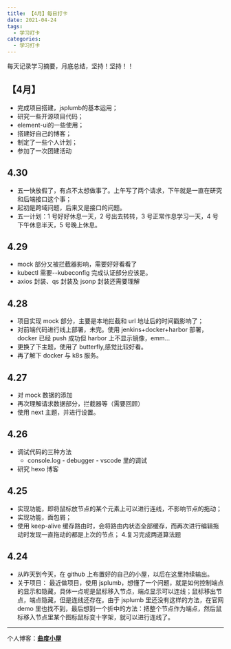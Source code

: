 ```yaml
---
title: 【4月】每日打卡
date: 2021-04-24
tags:
  - 学习打卡
categories:
  - 学习打卡
---
```


每天记录学习摘要，月底总结，坚持！坚持！！

## 【4月】
- 完成项目搭建，jsplumb的基本运用；
- 研究一些开源项目代码；
- element-ui的一些使用；
- 搭建好自己的博客；
- 制定了一些个人计划；
- 参加了一次团建活动

## 4.30

- 五一快放假了，有点不太想做事了。上午写了两个请求，下午就是一直在研究和后端接口这个事；
- 起初是跨域问题，后来又是接口的问题。
- 五一计划：1 号好好休息一天，2 号出去转转，3 号正常作息学习一天，4 号下午休息半天，5 号晚上休息。
  
## 4.29

- mock 部分又被拦截器影响，需要好好看看了
- kubectl 需要--kubeconfig 完成认证部分应该是。
- axios 封装、qs 封装及 jsonp 封装还需要理解

## 4.28

- 项目实现 mock 部分，主要是本地拦截和 url 地址后的时间戳影响了；
- 对前端代码进行线上部署，未完。使用 jenkins+docker+harbor 部署，docker 已经 push 成功但 harbor 上不显示镜像，emm...
- 更换了下主题，使用了 butterfly,感觉比较好看。
- 再了解下 docker 与 k8s 服务。

## 4.27

- 对 mock 数据的添加
- 再次理解请求数据部分，拦截器等（需要回顾）
- 使用 next 主题，并进行设置。

## 4.26

- 调试代码的三种方法
  - console.log - debugger - vscode 里的调试
- 研究 hexo 博客

## 4.25

- 实现功能，即将鼠标放节点的某个元素上可以进行连线，不影响节点的拖动；
- 实现功能，面包屑；
- 使用 keep-alive 缓存路由时，会将路由内状态全部缓存，而再次进行编辑拖动时发现一直拖动的都是上次的节点； 4.复习完成两道算法题

## 4.24

- 从昨天到今天，在 github 上布置好的自己的小屋，以后在这里持续输出。
- 关于项目：
  最近做项目，使用 jsplumb，想懂了一个问题，就是如何控制端点的显示和隐藏，具体一点呢是鼠标移入节点，端点显示可以连线；鼠标移出节点，端点隐藏，但是连线还存在。由于 jsplumb 里还没有这样的方法，在官网 demo 里也找不到，最后想到一个折中的方法：把整个节点作为端点，然后鼠标移入节点里某个图标鼠标变十字架，就可以进行连线了。

---

个人博客：[**曲度小屋**](http://maya1900.github.io)
